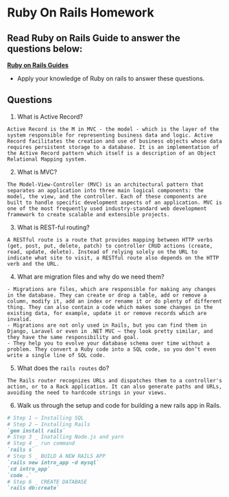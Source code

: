 # Ruby On Rails Homework

## Read Ruby on Rails Guide to answer the questions below:
**[Ruby on Rails Guides](https://guides.rubyonrails.org/)**
- Apply your knowledge of Ruby on rails to answer these questions.

## Questions
 1. What is Active Record?
 ```text
 Active Record is the M in MVC - the model - which is the layer of the system responsible for representing business data and logic. Active Record facilitates the creation and use of business objects whose data requires persistent storage to a database. It is an implementation of the Active Record pattern which itself is a description of an Object Relational Mapping system.
 ```

 2. What is MVC?
 ```text
 The Model-View-Controller (MVC) is an architectural pattern that separates an application into three main logical components: the model, the view, and the controller. Each of these components are built to handle specific development aspects of an application. MVC is one of the most frequently used industry-standard web development framework to create scalable and extensible projects.
 ```

 3. What is REST-ful routing?
 ```text
 A RESTful route is a route that provides mapping between HTTP verbs (get, post, put, delete, patch) to controller CRUD actions (create, read, update, delete). Instead of relying solely on the URL to indicate what site to visit, a RESTful route also depends on the HTTP verb and the URL.
 ```

 4. What are migration files and why do we need them?
 ```text
 - Migrations are files, which are responsible for making any changes in the database. They can create or drop a table, add or remove a column, modify it, add an index or rename it or do plenty of different thing. They can also contain a code which makes some changes in the existing data, for example, update it or remove records which are invalid.
 - Migrations are not only used in Rails, but you can find them in Django, Laravel or even in .NET MVC – they look pretty similar, and they have the same responsibility and goal.
 - They help you to evolve your database schema over time without a problem. They convert a Ruby code into a SQL code, so you don’t even write a single line of SQL code.
 ```

 5. What does the `rails routes` do?
 ```text
 The Rails router recognizes URLs and dispatches them to a controller's action, or to a Rack application. It can also generate paths and URLs, avoiding the need to hardcode strings in your views.
 ```

 6. Walk us through the setup and code for building a new rails app in Rails.
 ```rb
 # Step 1 — Installing SQL
 # Step 2 — Installing Rails
 `gem install rails`
 # Step 3 _ Inatalling Node.js and yarn
 # Step 4 _ run command
 `rails s`
 # Step 5 _ BUILD A NEW RAILS APP
 `rails new intro_app -d mysql`
 `cd intro_app`
 `code .`
 # Step 6 _ CREATE DATABASE
 `rails db:create`
 ```

